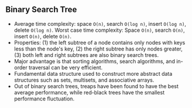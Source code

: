 Binary Search Tree
------------------

* Average time complexity: space `O(n)`, search `O(log n)`, insert `O(log n)`, delete `O(log n)`. Worst case time complexity: Space `O(n)`, search `O(n)`, insert `O(n)`, delete `O(n)`.
* Properties: (1) the left subtree of a node contains only nodes with keys less than the node's key, (2) the right subtree has only nodes greater, (3) both left and right subtrees are also binary search trees.
* Major advantage is that sorting algorithms, search algorithms, and in-order traversal can be very efficient.
* Fundamental data structure used to construct more abstract data structures such as sets, multisets, and associative arrays.
* Out of binary search trees, treaps have been found to have the best average performance, while red-black trees have the smallest performance fluctuation.
